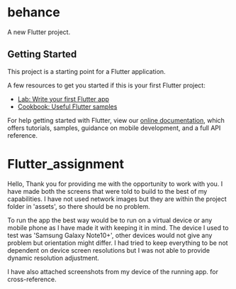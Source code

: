 # behance

A new Flutter project.

## Getting Started

This project is a starting point for a Flutter application.

A few resources to get you started if this is your first Flutter project:

- [Lab: Write your first Flutter app](https://flutter.dev/docs/get-started/codelab)
- [Cookbook: Useful Flutter samples](https://flutter.dev/docs/cookbook)

For help getting started with Flutter, view our
[online documentation](https://flutter.dev/docs), which offers tutorials,
samples, guidance on mobile development, and a full API reference.
# Flutter_assignment
Hello, Thank you for providing me with the opportunity to work with you.
I have made both the screens that were told to build to the best of my capabilities.
I have not used network images but they are within the project folder in 'assets', so there should be no problem.

To run the app the best way would be to run on a virtual device or any mobile phone as I have made it with keeping it in mind.
The device I used to test was 'Samsung Galaxy Note10+', other devices would not give any problem but orientation might differ.
I had tried to keep everything to be not dependent on device screen resolutions but I was not able to provide dynamic resolution adjustment.

I have also attached screenshots from my device of the running app. for cross-reference.
